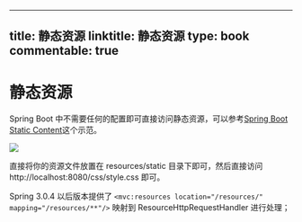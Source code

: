 
---
title: 静态资源
linktitle: 静态资源
type: book
commentable: true
---

# 静态资源

Spring Boot 中不需要任何的配置即可直接访问静态资源，可以参考[Spring Boot Static Content](https://github.com/spring-projects/spring-boot/blob/master/spring-boot-samples%2Fspring-boot-sample-web-static%2Fsrc%2Fmain%2Fjava%2Fsample%2Fweb%2Fstaticcontent%2FSampleWebStaticApplication.java)这个示范。

![](http://i.stack.imgur.com/QnNmy.png)

直接将你的资源文件放置在 resources/static 目录下即可，然后直接访问 http://localhost:8080/css/style.css 即可。

Spring 3.0.4 以后版本提供了 `<mvc:resources location="/resources/" mapping="/resources/**"/>` 映射到 ResourceHttpRequestHandler 进行处理；

    